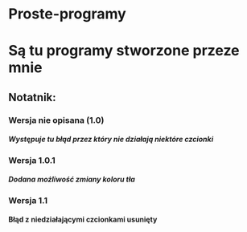 # Proste-programy
<h1>Są tu programy stworzone przeze mnie</h1>

<h2>Notatnik:</h2>
<h3>Wersja nie opisana (1.0)</h3>
<h5>Występuje tu błąd przez który nie działają niektóre czcionki</h5>
<h3>Wersja 1.0.1</h3>
<h5>Dodana możliwość zmiany koloru tła</h5>
<h3>Wersja 1.1</h3>
<h4>Błąd z niedziałającymi czcionkami usunięty</h4>
